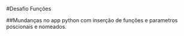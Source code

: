 #Desafio Funções

##Mundanças no app python com inserção de funções e parametros poscionais e nomeados.
